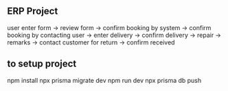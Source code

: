 ## ERP Project


user enter form -> review form -> confirm booking by system -> confirm booking by contacting user -> 
    enter delivery -> confirm delivery -> repair -> remarks -> contact customer for return -> confirm received



## to setup project

npm install
npx prisma migrate dev
npm run dev
npx prisma db push
